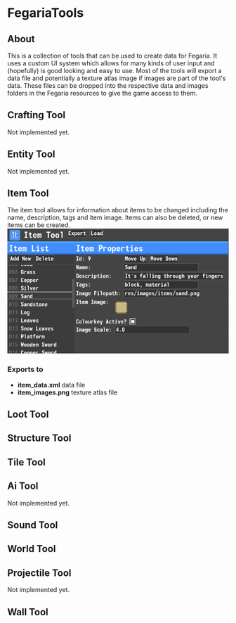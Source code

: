 # FegariaTools

## About

This is a collection of tools that can be used to create data for Fegaria. It uses a custom UI system which allows for many kinds of user input and (hopefully) is good looking and easy to use. Most of the tools will export a data file and potentially a texture atlas image if images are part of the tool's data. These files can be dropped into the respective data and images folders in the Fegaria resources to give the game access to them.

## Crafting Tool
Not implemented yet.
## Entity Tool
Not implemented yet.
## Item Tool
The item tool allows for information about items to be changed including the name, description, tags and item image. Items can also be deleted, or new items can be created.
![Item Tool Screenshot](res/images/screenshots/item_tool_screenshot.png)
### Exports to
- **item_data.xml** data file
- **item_images.png** texture atlas file
## Loot Tool
## Structure Tool
## Tile Tool
## Ai Tool
Not implemented yet.
## Sound Tool
## World Tool
## Projectile Tool
Not implemented yet.
## Wall Tool
